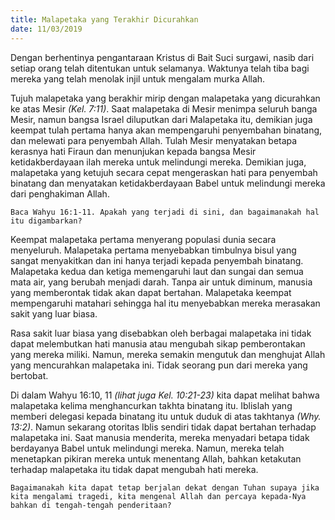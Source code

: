 ```yaml
---
title: Malapetaka yang Terakhir Dicurahkan
date: 11/03/2019
---
```


Dengan berhentinya pengantaraan Kristus di Bait Suci surgawi, nasib dari setiap orang telah ditentukan untuk selamanya. Waktunya telah tiba bagi mereka yang telah menolak injil untuk mengalam murka Allah.

Tujuh malapetaka yang berakhir mirip dengan malapetaka yang dicurahkan ke atas Mesir _(Kel. 7:11)_. Saat malapetaka di Mesir menimpa seluruh banga Mesir, namun bangsa Israel diluputkan dari Malapetaka itu, demikian juga keempat tulah pertama hanya akan mempengaruhi penyembahan binatang, dan melewati para penyembah Allah. Tulah Mesir menyatakan betapa kerasnya hati Firaun dan menunjukan kepada bangsa Mesir ketidakberdayaan ilah mereka untuk melindungi mereka. Demikian juga, malapetaka yang ketujuh secara cepat mengeraskan hati para penyembah binatang dan menyatakan ketidakberdayaan Babel untuk melindungi mereka dari penghakiman Allah.

`Baca Wahyu 16:1-11. Apakah yang terjadi di sini, dan bagaimanakah hal itu digambarkan?`

Keempat malapetaka pertama menyerang populasi dunia secara menyeluruh. Malapetaka pertama menyebabkan timbulnya bisul yang sangat menyakitkan dan ini hanya terjadi kepada penyembah binatang. Malapetaka kedua dan ketiga memengaruhi laut dan sungai dan semua mata air, yang berubah menjadi darah. Tanpa air untuk diminum, manusia yang memberontak tidak akan dapat bertahan. Malapetaka keempat mempengaruhi matahari sehingga hal itu menyebabkan mereka merasakan sakit yang luar biasa.

Rasa sakit luar biasa yang disebabkan oleh berbagai malapetaka ini tidak dapat melembutkan hati manusia atau mengubah sikap pemberontakan yang mereka miliki. Namun, mereka semakin mengutuk dan menghujat Allah yang mencurahkan malapetaka ini. Tidak seorang pun dari mereka yang bertobat.

Di dalam Wahyu 16:10, 11 _(lihat juga Kel. 10:21-23)_ kita dapat melihat bahwa malapetaka kelima menghancurkan takhta binatang itu. Iblislah yang memberi delegasi kepada binatang itu untuk duduk di atas takhtanya _(Why. 13:2)_. Namun sekarang otoritas Iblis sendiri tidak dapat bertahan terhadap malapetaka ini. Saat manusia menderita, mereka menyadari betapa tidak berdayanya Babel untuk melindungi mereka. Namun, mereka telah menetapkan pikiran mereka untuk menentang Allah, bahkan ketakutan terhadap malapetaka itu tidak dapat mengubah hati mereka.

`Bagaimanakah kita dapat tetap berjalan dekat dengan Tuhan supaya jika kita mengalami tragedi, kita mengenal Allah dan percaya kepada-Nya bahkan di tengah-tengah penderitaan?` 